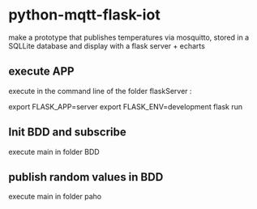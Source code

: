 # python-mqtt-flask-iot
make a prototype that publishes temperatures via mosquitto, stored in a SQLLite database and display with a flask server + echarts

## execute APP
execute in the command line of the folder flaskServer : 

  export FLASK_APP=server
  export FLASK_ENV=development
  flask run

## Init BDD and subscribe
execute main in folder BDD

  
## publish random values in BDD
execute main in folder paho
